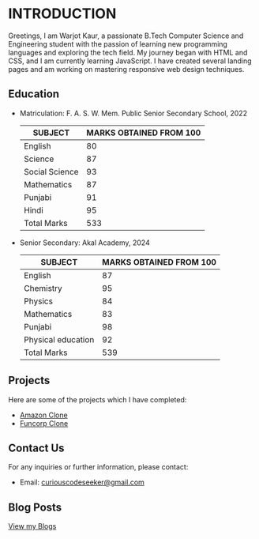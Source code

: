 # INTRODUCTION
Greetings, I am Warjot Kaur, a passionate B.Tech Computer Science and Engineering student with the passion of learning new programming languages and exploring the tech field. My journey began with HTML and CSS, and I am currently learning JavaScript. I have created several landing pages and am working on mastering responsive web design techniques.

## Education

- Matriculation: F. A. S. W. Mem. Public Senior Secondary School, 2022

  |SUBJECT|MARKS OBTAINED FROM 100|
  |-------|-----------------------|
  |English|80|
  |Science|87|
  |Social Science|93|
  |Mathematics|87|
  |Punjabi|91|
  |Hindi|95|
  |Total Marks|533| 
  
- Senior Secondary: Akal Academy, 2024

  |SUBJECT|MARKS OBTAINED FROM 100|
  |-------|-----------------------|
  |English|87|
  |Chemistry|95|
  |Physics|84|
  |Mathematics|83|
  |Punjabi|98|
  |Physical education|92|
  |Total Marks|539|

## Projects
Here are some of the projects which I have completed:
- [Amazon Clone](https://curiouscodeseeker.github.io/AmazonClone/)
- [Funcorp Clone](https://curiouscodeseeker.github.io/FuncorpClone/)

## Contact Us
For any inquiries or further information, please contact:
- Email: curiouscodeseeker@gmail.com
## Blog Posts
[View my Blogs](my_experience/Post1.md)
